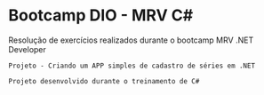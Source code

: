 # Bootcamp DIO - MRV C#
Resolução de exercícios realizados durante o bootcamp MRV .NET Developer

~~~DIO.Serie
Projeto - Criando um APP simples de cadastro de séries em .NET
~~~

~~~Revisão
Projeto desenvolvido durante o treinamento de C#
~~~